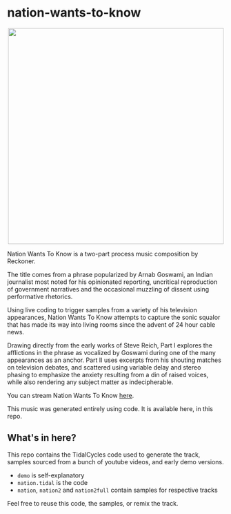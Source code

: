 # nation-wants-to-know

<div align="center">
<span style="display:inline-block;">
<img src="https://user-images.githubusercontent.com/10532399/78620904-3844bd80-784f-11ea-80ec-4e8d9bd903ac.png" height="500">
</span>
</div>

Nation Wants To Know is a two-part process music composition by Reckoner.

The title comes from a phrase popularized by Arnab Goswami, an Indian journalist most noted for his opinionated reporting, uncritical reproduction of government narratives and the occasional muzzling of dissent using performative rhetorics.

Using live coding to trigger samples from a variety of his television appearances, Nation Wants To Know attempts to capture the sonic squalor that has made its way into living rooms since the advent of 24 hour cable news.

Drawing directly from the early works of Steve Reich, Part I explores the afflictions in the phrase as vocalized by Goswami during one of the many appearances as an anchor. Part II uses excerpts from his shouting matches on television debates, and scattered using variable delay and stereo phasing to emphasize the anxiety resulting from a din of raised voices, while also rendering any subject matter as indecipherable.

You can stream Nation Wants To Know [here](https://calculatora.bandcamp.com/album/nation-wants-to-know).

This music was generated entirely using code. It is available here, in this repo.

## What's in here?

This repo contains the TidalCycles code used to generate the track, samples sourced from a bunch of youtube videos, and early demo versions.

- `demo` is self-explanatory
- `nation.tidal` is the code
- `nation`, `nation2` and `nation2full` contain samples for respective tracks


Feel free to reuse this code, the samples, or remix the track.
